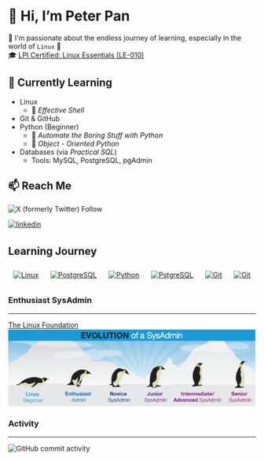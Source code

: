 # 👋 Hi, I’m Peter Pan

🧠 I'm passionate about the endless journey of learning, especially in the world of `Linux` 🐧  
🎓 [LPI Certified: Linux Essentials (LE-010)](https://cs.lpi.org/caf/Xamman/certification/verify/LPI000387584/9v5htrp48a)

## 🌱 Currently Learning

- Linux
  - :book: *Effective Shell*
- Git & GitHub
- Python (Beginner)
  - :book: *Automate the Boring Stuff with Python*
  - :book: *Object - Oriented Python*
- Databases (via *Practical SQL*)
  - Tools: MySQL, PostgreSQL, pgAdmin

## 📫 Reach Me

![X (formerly Twitter) Follow](https://img.shields.io/twitter/follow/jxvargs)

<a href="https://www.linkedin.com/in/jose-j-vargas/" target="_blank">
<img src=https://img.shields.io/badge/linkedin-%231E77B5.svg?&style=for-the-badge&logo=linkedin&logoColor=white alt=linkedin style="margin-bottom: 5px;" />
</a>

## Learning Journey

<div align="center"> 
<a href="https://www.linux.org/" target="_blank"><img style="margin: 10px" src="https://profilinator.rishav.dev/skills-assets/linux-original.svg" alt="Linux"  height="50" /></a>  
<a href="https://www.mysql.com/" target="_blank"><img style="margin: 10px" src="https://profilinator.rishav.dev/skills-assets/mysql-original-wordmark.svg" alt="PostgreSQL" height="50" /></a>  
<a href="https://www.python.org/" target="_blank"><img style="margin: 10px" src="https://www.python.org/static/img/python-logo.png" alt="Python" height="50" /></a>  
<a href="https://www.postgresql.org/" target="_blank"><img style="margin: 10px" src="https://www.postgresql.org/media/img/about/press/elephant.png" alt="PstgreSQL" height="50" /></a>  
<a href="https://github.com/" target="_blank"><img style="margin: 10px" src="https://git-scm.com/images/logo@2x.png" alt="Git" height="50" /></a>
<a href="https://tiswww.case.edu/php/chet/bash/bashtop.html" target="_blank"><img style="margin: 10px" src="https://tiswww.case.edu/php/chet/img/bash-logo-web.png" alt="Git" height="50" /></a>  
</div>
</td><td valign="top" width="33%">

<div align="center">  

</div>

### **Enthusiast** SysAdmin
---
[The Linux Foundation](https://training.linuxfoundation.org/wp-content/uploads/2021/01/publication_Future_Proof_Your_SysAdmin_Career.pdf)
![Evolution of a SysAdmin](/Logos/evolution-sysadmin.png)

### Activity

---
![GitHub commit activity](https://img.shields.io/github/commit-activity/m/jxvargs/git_journal)

<!---
jxvar6s/jxvar6s is a ✨ special ✨ repository because its `README.md` (this file) appears on your GitHub profile.
You can click the Preview link to take a look at your changes.
--->
